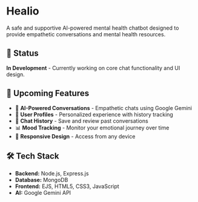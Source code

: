 # Healio

A safe and supportive AI-powered mental health chatbot designed to provide empathetic conversations and mental health resources.

## 🚧 Status  
**In Development** - Currently working on core chat functionality and UI design.


## 🚀 Upcoming Features  
- 🤖 **AI-Powered Conversations** - Empathetic chats using Google Gemini
- 🔐 **User Profiles** - Personalized experience with history tracking
- 💾 **Chat History** - Save and review past conversations
- 📊 **Mood Tracking** - Monitor your emotional journey over time
- 📱 **Responsive Design** - Access from any device

## 🛠️ Tech Stack  
- **Backend:** Node.js, Express.js
- **Database:** MongoDB
- **Frontend:** EJS, HTML5, CSS3, JavaScript
- **AI:** Google Gemini API
